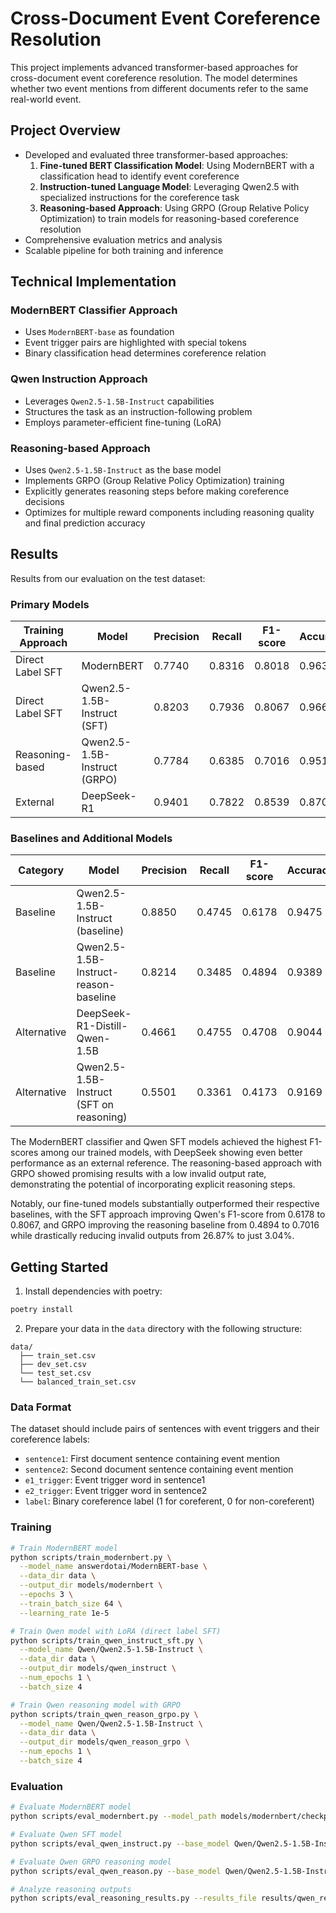 # Cross-Document Event Coreference Resolution

This project implements advanced transformer-based approaches for cross-document event coreference resolution. The model determines whether two event mentions from different documents refer to the same real-world event.

## Project Overview

- Developed and evaluated three transformer-based approaches:
  1. **Fine-tuned BERT Classification Model**: Using ModernBERT with a classification head to identify event coreference
  2. **Instruction-tuned Language Model**: Leveraging Qwen2.5 with specialized instructions for the coreference task
  3. **Reasoning-based Approach**: Using GRPO (Group Relative Policy Optimization) to train models for reasoning-based coreference resolution
- Comprehensive evaluation metrics and analysis
- Scalable pipeline for both training and inference

## Technical Implementation

### ModernBERT Classifier Approach
- Uses `ModernBERT-base` as foundation
- Event trigger pairs are highlighted with special tokens
- Binary classification head determines coreference relation

### Qwen Instruction Approach
- Leverages `Qwen2.5-1.5B-Instruct` capabilities
- Structures the task as an instruction-following problem
- Employs parameter-efficient fine-tuning (LoRA)

### Reasoning-based Approach
- Uses `Qwen2.5-1.5B-Instruct` as the base model
- Implements GRPO (Group Relative Policy Optimization) training
- Explicitly generates reasoning steps before making coreference decisions
- Optimizes for multiple reward components including reasoning quality and final prediction accuracy

## Results

Results from our evaluation on the test dataset:

### Primary Models

| Training Approach | Model | Precision | Recall | F1-score | Accuracy | Invalid Rate |
|-------------------|-------|-----------|--------|----------|----------|--------------|
| Direct Label SFT | ModernBERT | 0.7740 | 0.8316 | 0.8018 | 0.9632 | N/A |
| Direct Label SFT | Qwen2.5-1.5B-Instruct (SFT) | 0.8203 | 0.7936 | 0.8067 | 0.9660 | N/A |
| Reasoning-based | Qwen2.5-1.5B-Instruct (GRPO) | 0.7784 | 0.6385 | 0.7016 | 0.9511 | 3.04% |
| External | DeepSeek-R1 | 0.9401 | 0.7822 | 0.8539 | 0.8705 | N/A |

### Baselines and Additional Models

| Category | Model | Precision | Recall | F1-score | Accuracy | Invalid Rate |
|----------|-------|-----------|--------|----------|----------|--------------|
| Baseline | Qwen2.5-1.5B-Instruct (baseline) | 0.8850 | 0.4745 | 0.6178 | 0.9475 | N/A |
| Baseline | Qwen2.5-1.5B-Instruct-reason-baseline | 0.8214 | 0.3485 | 0.4894 | 0.9389 | 26.87% |
| Alternative | DeepSeek-R1-Distill-Qwen-1.5B | 0.4661 | 0.4755 | 0.4708 | 0.9044 | N/A |
| Alternative | Qwen2.5-1.5B-Instruct (SFT on reasoning) | 0.5501 | 0.3361 | 0.4173 | 0.9169 | 1.69% |

The ModernBERT classifier and Qwen SFT models achieved the highest F1-scores among our trained models, with DeepSeek showing even better performance as an external reference. The reasoning-based approach with GRPO showed promising results with a low invalid output rate, demonstrating the potential of incorporating explicit reasoning steps.

Notably, our fine-tuned models substantially outperformed their respective baselines, with the SFT approach improving Qwen's F1-score from 0.6178 to 0.8067, and GRPO improving the reasoning baseline from 0.4894 to 0.7016 while drastically reducing invalid outputs from 26.87% to just 3.04%.

## Getting Started

1. Install dependencies with poetry:
```bash
poetry install
```

2. Prepare your data in the `data` directory with the following structure:
```
data/
  ├── train_set.csv
  ├── dev_set.csv
  └── test_set.csv
  └── balanced_train_set.csv
```

### Data Format

The dataset should include pairs of sentences with event triggers and their coreference labels:
- `sentence1`: First document sentence containing event mention
- `sentence2`: Second document sentence containing event mention
- `e1_trigger`: Event trigger word in sentence1
- `e2_trigger`: Event trigger word in sentence2
- `label`: Binary coreference label (1 for coreferent, 0 for non-coreferent)


### Training

```bash
# Train ModernBERT model
python scripts/train_modernbert.py \
  --model_name answerdotai/ModernBERT-base \
  --data_dir data \
  --output_dir models/modernbert \
  --epochs 3 \
  --train_batch_size 64 \
  --learning_rate 1e-5
```

```bash
# Train Qwen model with LoRA (direct label SFT)
python scripts/train_qwen_instruct_sft.py \
  --model_name Qwen/Qwen2.5-1.5B-Instruct \
  --data_dir data \
  --output_dir models/qwen_instruct \
  --num_epochs 1 \
  --batch_size 4
```

```bash
# Train Qwen reasoning model with GRPO
python scripts/train_qwen_reason_grpo.py \
  --model_name Qwen/Qwen2.5-1.5B-Instruct \
  --data_dir data \
  --output_dir models/qwen_reason_grpo \
  --num_epochs 1 \
  --batch_size 4
```

### Evaluation

```bash
# Evaluate ModernBERT model
python scripts/eval_modernbert.py --model_path models/modernbert/checkpoint-1000-best --data_dir data

# Evaluate Qwen SFT model
python scripts/eval_qwen_instruct.py --base_model Qwen/Qwen2.5-1.5B-Instruct --adapter_path models/qwen_instruct/final --data_dir data

# Evaluate Qwen GRPO reasoning model
python scripts/eval_qwen_reason.py --base_model Qwen/Qwen2.5-1.5B-Instruct --adapter_path models/qwen_reason_grpo/final --data_dir data

# Analyze reasoning outputs
python scripts/eval_reasoning_results.py --results_file results/qwen_reason_grpo_results.jsonl
```

